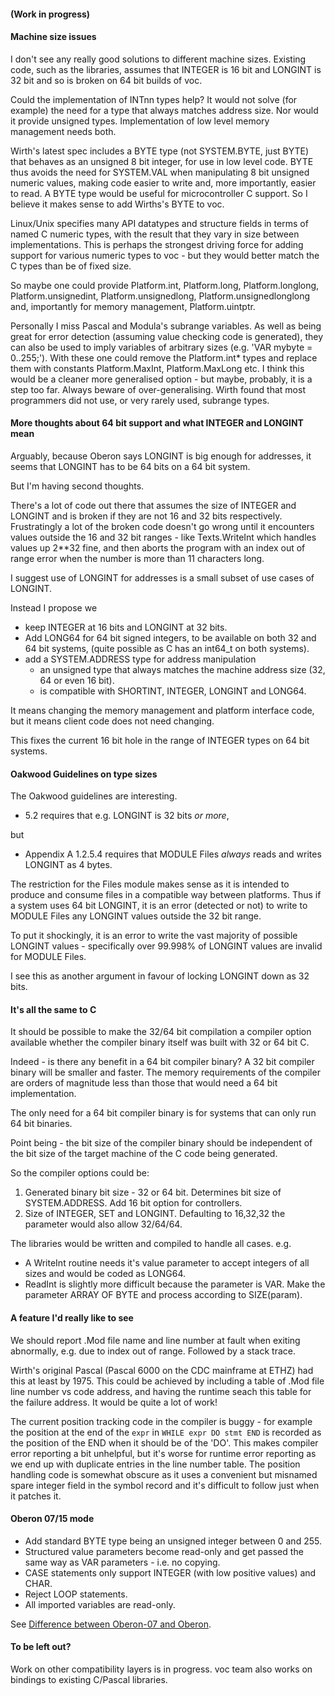 
#### (Work in progress)

#### Machine size issues

I don't see any really good solutions to different machine sizes. Existing code,
such as the libraries, assumes that INTEGER is 16 bit and LONGINT is 32 bit and
so is broken on 64 bit builds of voc.

Could the implementation of INTnn types help? It would not solve (for example)
the need for a type that always matches address size. Nor would it provide
unsigned types. Implementation of low level memory management needs both.

Wirth's latest spec includes a BYTE type (not SYSTEM.BYTE, just BYTE) that
behaves as an unsigned 8 bit integer, for use in low level code. BYTE thus
avoids the need for SYSTEM.VAL when manipulating 8 bit unsigned numeric values,
making code easier to write and, more importantly, easier to read. A BYTE type
would be useful for microcontroller C support. So I believe it makes sense to
add Wirths's BYTE to voc.

Linux/Unix specifies many API datatypes and structure fields in terms of named C
numeric types, with the result that they vary in size between implementations.
This is perhaps the strongest driving force for adding support for various
numeric types to voc - but they would better match the C types than be of fixed
size.

So maybe one could provide Platform.int, Platform.long, Platform.longlong,
Platform.unsignedint, Platform.unsignedlong, Platform.unsignedlonglong and,
importantly for memory management, Platform.uintptr.

Personally I miss Pascal and Modula's subrange variables. As well as being great
for error detection (assuming value checking code is generated), they can also
be used to imply variables of arbitrary sizes (e.g. 'VAR mybyte = 0..255;').
With these one could remove the Platform.int* types and replace them with
constants Platform.MaxInt, Platform.MaxLong etc. I think this would be a cleaner
more generalised option - but maybe, probably, it is a step too far. Always
beware of over-generalising. Wirth found that most programmers did not use, or
very rarely used, subrange types.

#### More thoughts about 64 bit support and what INTEGER and LONGINT mean

Arguably, because Oberon says LONGINT is big enough for addresses,
it seems that LONGINT has to be 64 bits on a 64 bit system.

But I'm having second thoughts.

There's a lot of code out there that assumes the size of INTEGER and LONGINT
and is broken if they are not 16 and 32 bits respectively. Frustratingly a
lot of the broken code doesn't go wrong until it encounters values outside the
16 and 32 bit ranges - like Texts.WriteInt which handles values up 2**32 fine,
and then aborts the program with an index out of range error when the number
is more than 11 characters long.

I suggest use of LONGINT for addresses is a small subset of use cases of LONGINT.

Instead I propose we
 - keep INTEGER at 16 bits and LONGINT at 32 bits.
 - Add LONG64 for 64 bit signed integers, to be available on both 32 and 64
   bit systems, (quite possible as C has an int64_t on both systems).
 - add a SYSTEM.ADDRESS type for address manipulation
   - an unsigned type that always matches the machine address size (32, 64 or even 16 bit).
   - is compatible with SHORTINT, INTEGER, LONGINT and LONG64.

It means changing the memory management and platform interface code, but it
means client code does not need changing.

This fixes the current 16 bit hole in the range of INTEGER types on 64 bit systems.

#### Oakwood Guidelines on type sizes

The Oakwood guidelines are interesting.

  - 5.2 requires that e.g. LONGINT is 32 bits *or more*,

but
  - Appendix A 1.2.5.4 requires that MODULE Files *always* reads and writes
    LONGINT as 4 bytes.

The restriction for the Files module makes sense as it is intended to produce
and consume files in a compatible way between platforms. Thus if a system uses
64 bit LONGINT, it is an error (detected or not) to write
to MODULE Files any LONGINT values outside the 32 bit range.

To put it shockingly, it is an error to write the vast majority of possible
LONGINT values - specifically over 99.998% of LONGINT values are invalid for
MODULE Files.

I see this as another argument in favour of locking LONGINT down as 32 bits.

#### It's all the same to C

It should be possible to make the 32/64 bit compilation a compiler option
available whether the compiler binary itself was built with 32 or 64 bit C.

Indeed - is there any benefit in a 64 bit compiler binary? A 32 bit compiler
binary will be smaller and faster. The memory requirements of the compiler are
orders of magnitude less than those that would need a 64 bit implementation.

The only need for a 64 bit compiler binary is for systems that can only run
64 bit binaries.

Point being - the bit size of the compiler binary should be independent of the
bit size of the target machine of the C code being generated.

So the compiler options could be:

 1. Generated binary bit size - 32 or 64 bit. Determines bit size of
    SYSTEM.ADDRESS. Add 16 bit option for controllers.
 2. Size of INTEGER, SET and LONGINT. Defaulting to 16,32,32 the parameter would
    also allow 32/64/64.

The libraries would be written and compiled to handle all cases. e.g.
  - A WriteInt routine needs it's value parameter to accept integers of all
    sizes and would be coded as LONG64.   
  - ReadInt is slightly more difficult because the parameter is VAR. Make the
    parameter ARRAY OF BYTE and process according to SIZE(param).

#### A feature I'd really like to see

We should report .Mod file name and line number at fault when exiting abnormally,
e.g. due to index out of range. Followed by a stack trace.

Wirth's original Pascal (Pascal 6000 on the CDC mainframe at ETHZ) had this at
least by 1975. This could be achieved by including a table of .Mod file line
number vs code address, and having the runtime seach this table for the failure
address. It would be quite a lot of work!

The current position tracking code in the compiler is buggy - for example the
position at the end of the `expr` in `WHILE expr DO stmt END` is recorded as
the position of the END when it should be of the 'DO'. This makes compiler error
reporting a bit unhelpful, but it's worse for runtime error reporting as we end
up with duplicate entries in the line number table. The position handling code
is somewhat obscure as it uses a convenient but misnamed spare integer field in
the symbol record and it's difficult to follow just when it patches it.

#### Oberon 07/15 mode

 - Add standard BYTE type being an unsigned integer between 0 and 255.
 - Structured value parameters become read-only and get passed the same way as
   VAR parameters - i.e. no copying.
 - CASE statements only support INTEGER (with low positive values) and CHAR.
 - Reject LOOP statements.
 - All imported variables are read-only.

See [Difference between Oberon-07 and Oberon](https://www.inf.ethz.ch/personal/wirth/Oberon/Oberon07.pdf).

#### To be left out?

Work on other compatibility layers is in progress.
voc team also works on bindings to existing C/Pascal libraries.
